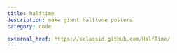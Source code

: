 ```yaml
---
title: halftime
description: make giant halftone posters
category: code

external_href: https://selassid.github.com/HalfTime/
---
```

